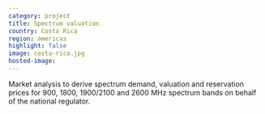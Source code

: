 ```yaml
---
category: project
title: Spectrum valuation 
country: Costa Rica
region: americas
highlight: false
image: costa-rica.jpg
hosted-image:
---
```


Market analysis to derive spectrum demand, valuation and reservation prices for 900, 1800, 1900/2100 and 2600 MHz spectrum bands on behalf of the national regulator.
